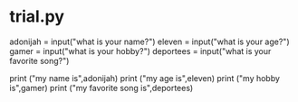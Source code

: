 # trial.py
adonijah = input("what is your name?")
eleven = input("what is your age?")
gamer = input("what is your hobby?")
deportees = input("what is your favorite song?")

print ("my name is",adonijah)
print ("my age is",eleven)
print ("my hobby is",gamer)
print ("my favorite song is",deportees)
